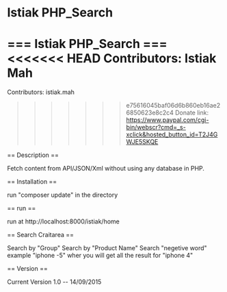 Istiak PHP_Search
========

=== Istiak PHP_Search ===
<<<<<<< HEAD
Contributors: Istiak Mah
=======

Contributors: istiak.mah

>>>>>>> e75616045baf06d6b860eb16ae26850623e8c2c4
Donate link: https://www.paypal.com/cgi-bin/webscr?cmd=_s-xclick&hosted_button_id=T2J4GWJE5SKQE


== Description ==

Fetch content from API/JSON/Xml without using any database in PHP. 


== Installation ==

run "composer update" in the directory

== run ==

run at 
http://localhost:8000/istiak/home

== Search Craitarea ==

Search by "Group"
Search by "Product Name"
Search "negetive word" example "iphone -5" wher you will get all the result for "iphone 4"

== Version ==

Current Version 1.0 -- 14/09/2015

